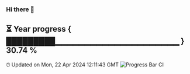 ### Hi there 👋
⏳ Year progress { █████████▁▁▁▁▁▁▁▁▁▁▁▁▁▁▁▁▁▁▁▁▁ } 30.74 %
---
⏰ Updated on Mon, 22 Apr 2024 12:11:43 GMT
![Progress Bar CI](https://github.com/Moyi321/Moyi321/workflows/Progress%20Bar%20CI/badge.svg)
